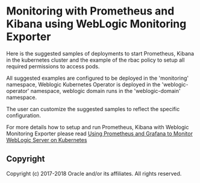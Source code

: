 Monitoring with Prometheus and Kibana using WebLogic Monitoring Exporter
=====

Here is the suggested samples of deployments to start Prometheus, Kibana in the kubernetes cluster and the example of the rbac policy to setup all required permissions to access pods.

All suggested examples are configured to be deployed in the 'monitoring' namespace, Weblogic Kubernetes Operator is deployed in the 'weblogic-operator' namespace, weblogic domain runs in the 'weblogic-domain' namespace.

The user can customize the suggested samples to reflect the specific configuration.

For more details how to setup and run Prometheus, Kibana with Weblogic Monitoring Exporter please read [Using Prometheus and Grafana to Monitor WebLogic Server on Kubernetes](https://blogs.oracle.com/weblogicserver/use-prometheus-and-grafana-to-monitor-weblogic-server-on-kubernetes)

 
## Copyright
 
 Copyright (c) 2017-2018 Oracle and/or its affiliates. All rights reserved.

